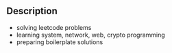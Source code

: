## Description

- solving leetcode problems
- learning system, network, web, crypto programming
- preparing boilerplate solutions


